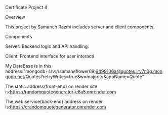 Certificate Project 4

Overview

This project by Samaneh Razmi includes server and client components.

Components

Server: Backend logic and API handling.

Client: Frontend interface for user interacti

My DataBase is in this address:"mongodb+srv://samaneflower69:6499106a@quotes.irv7n0g.mongodb.net/Quotes?retryWrites=true&w=majority&appName=Quote"

The static address(front-end) on render site is:https://randomquotegenerator-e8a5.onrender.com

The web service(back-end) address on render is:https://crandomquotegenerator.onrender.com
